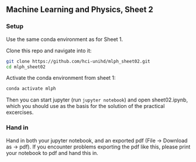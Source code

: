 ## Machine Learning and Physics, Sheet 2 

### Setup
Use the same conda environment as for Sheet 1.

Clone this repo and navigate into it:
```bash
git clone https://github.com/hci-unihd/mlph_sheet02.git
cd mlph_sheet02
```
Activate the conda environment from sheet 1:
```bash
conda activate mlph
```
Then you can start jupyter (run `jupyter notebook`) and open sheet02.ipynb, 
which you should use as the basis for the solution of the practical excercises.


### Hand in
 Hand in both your jupyter notebook, and an exported pdf (File -> Download as -> pdf). 
 If you encounter problems exporting the pdf like this, please print your notebook to pdf and hand this in.
